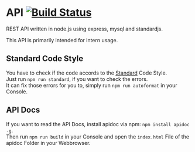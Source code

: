 # API [![Build Status](https://travis-ci.org/dsgnhb/api.svg?branch=dev)](https://travis-ci.org/dsgnhb/api)


REST API written in node.js using express, mysql and standardjs.

This API is primarily intended for intern usage.

## Standard Code Style
You have to check if the code accords to the [Standard](http://standardjs.com) Code Style.  
Just run `npm run standard`, if you want to check the errors.   
It can fix those errors for you to, simply run `npm run autoformat` in your Console.

## API Docs
If you want to read the API Docs, install apidoc via npm: `npm install apidoc -g`.  
Then run `npm run build` in your Console and open the `index.html` File of the apidoc Folder in your Webbrowser.